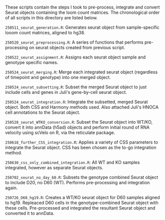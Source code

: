 These scripts contain the steps I took to pre-process, integrate and convert Seurat objects containing the loom count matrices. The chronological order of all scripts in this directory are listed below.

`250511_seurat_generation.R`: Generates seurat object from sample-specific looom count matrices, aligned to hg38.

`250520_seurat_preprocessing.R`: A series of functions that performs pre-processing on seurat objects created from previous script.

`250522_seurat_assignment.R`: Assigns each seurat object sample and genotype specific names.

`250524_seurat_merging.R`: Merge each integrated seurat object (regardless of timepoint and genotype) into one merged object.

`250524_seurat_subsetting.R`: Subset the merged Seurat object to just include cells and genes in Juli's gene-by-cell seurat object.

`250524_seurat_integration.R`: Integrate the subsetted, merged Seurat object. Both CSS and Harmony methods used. Also attached Juli's HNOCA cell annotations to the Seurat object.

`250528_seurat_WTKO_conversion.R`: Subset the Seurat object into WT/KO, convert it into annData (h5ad) objects and perform initial round of RNA velocity using scVelo on R, via the reticulate package.

`250618_further_CSS_integration.R`: Applies a variety of CSS parameters to integrate the Seurat object. CSS has been chosen as the to-go integration method.

`250630_css_only_combined_integration.R`: All WT and KO samples integrated, however as separate Seurat objects.

`250702_seurat_no_day_60.R`: Subsets the genotype combined Seurat object to include D20, no D60 (WT). Performs pre-processing and integration again.  

`250726_D60_hg19.R`: Creates a WT/KO seurat object for D60 samples aligned to hg19. Repleaced D60 cells in the genotype-combined Seurat object with these cells. Pre-processed and integrated the resultant Seurat object and converted it to annData.
